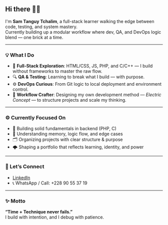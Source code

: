 ## Hi there 👋👹 

I'm **Sam Tanguy Tchalim**, a full-stack learner walking the edge between code, testing, and system mastery.  
Currently building up a modular workflow where dev, QA, and DevOps logic blend — one brick at a time.

---

### 💡 What I Do

- 🧩 **Full-Stack Exploration**: HTML/CSS, JS, PHP, and C/C++ — I build without frameworks to master the raw flow.
- 🔍 **QA & Testing**: Learning to break what I build — with purpose.
- ⚙️ **DevOps Curious**: From Git logic to local deployment and environment control.
- 📐 **Workflow Crafter**: Designing my own development method — *Electric Concept* — to structure projects and scale my thinking.

---

### ⚙️ Currently Focused On

- 🔧 Building solid fundamentals in backend (PHP, C)  
- 🧠 Understanding memory, logic flow, and edge cases  
- 🗂️ Organizing projects with clear structure & purpose  
- 🌩️ Shaping a portfolio that reflects learning, identity, and power

---

### 🤝 Let’s Connect
- [LinkedIn](https://www.linkedin.com/in/sam-tanguy-tchalim-93857927a/)
- 📞 WhatsApp / Call: +228 90 55 37 19  

---

### ✨ Motto  
**“Time + Technique never fails.”**  
I build with intention, and I debug with patience.

<!--
**kirinryu-dev/kirinryu-dev** is a ✨ special ✨ repository because its `README.md` appears on your GitHub profile.
-->
